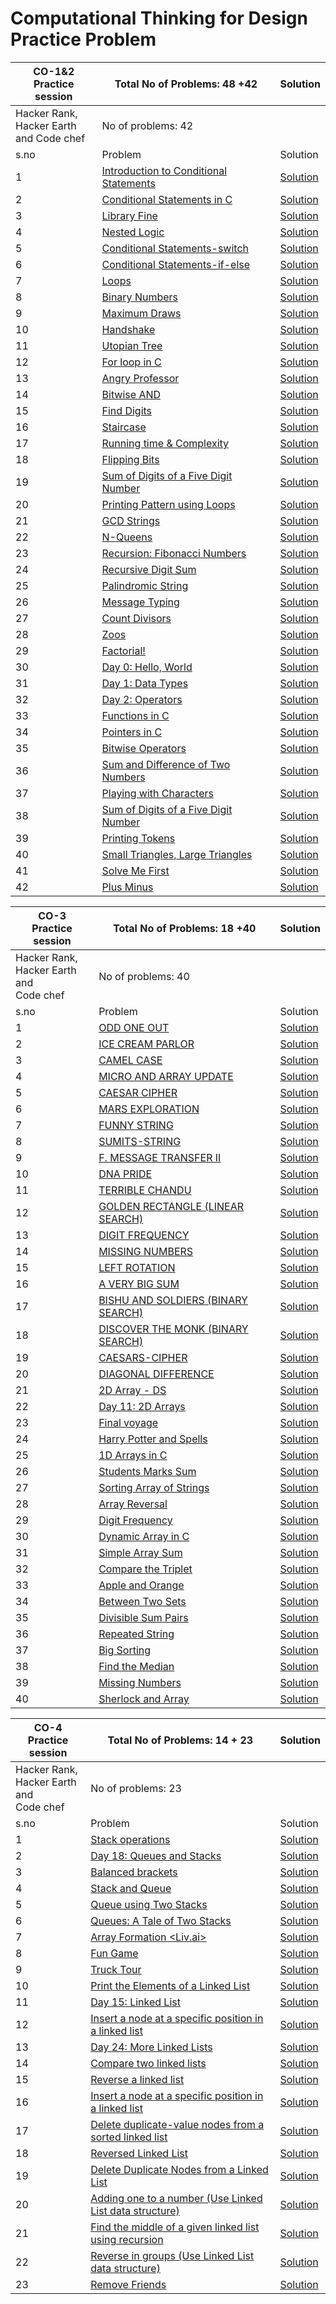 # Computational Thinking for Design Practice Problem
|CO-1&2 <br>Practice session | Total No of Problems: 48 +42 |Solution|
|-----|------------------------------|--------|
|Hacker Rank, <br> Hacker Earth <br>and Code chef| No of problems: 42| |
|s.no|Problem|Solution|
|1|[Introduction to Conditional Statements](https://www.hackerrank.com/challenges/30-conditional-statements)|[Solution](../../../codes/cond_state30.c)|
|2|[Conditional Statements in C](https://www.hackerrank.com/challenges/conditional-statements-in-c)|[Solution]()|
|3|[Library Fine](https://www.hackerrank.com/challenges/library-fine/problem)|[Solution]()|
|4|[Nested Logic](https://www.hackerrank.com/challenges/30-nested-logic/problem)|[Solution]()|
|5|[Conditional Statements-switch](https://www.hackerrank.com/challenges/js10-switch/problem-1)|[Solution]()|
|6|[Conditional Statements-if-else](https://www.hackerrank.com/challenges/js10-if-else)|[Solution]()|
|7|[Loops](https://www.hackerrank.com/challenges/30-loops)|[Solution]()|
|8|[Binary Numbers](https://www.hackerrank.com/challenges/30-binary-numbers)|[Solution]()|
|9|[Maximum Draws](https://www.hackerrank.com/challenges/maximum-draws)|[Solution]()|
|10|[Handshake](https://www.hackerrank.com/challenges/handshake)|[Solution]()|
|11|[Utopian Tree](https://www.hackerrank.com/challenges/utopian-tree)|[Solution]()|
|12|[For loop in C](https://www.hackerrank.com/challenges/for-loop-in-c)|[Solution]()|
|13|[Angry Professor](hhttps://www.hackerrank.com/challenges/angry-professor)|[Solution]()|
|14|[Bitwise AND	](https://www.hackerrank.com/challenges/30-bitwise-and)|[Solution]()|
|15|[Find Digits	](https://www.hackerrank.com/challenges/find-digits)|[Solution]()|
|16|[Staircase	](https://www.hackerrank.com/challenges/staircase)|[Solution]()|
|17|[Running time & Complexity](https://www.hackerrank.com/challenges/30-running-time-and-complexity)|[Solution]()|
|18|[Flipping Bits](https://www.hackerrank.com/challenges/flipping-bits)|[Solution]()|
|19|[Sum of Digits of a Five Digit Number](https://www.hackerrank.com/challenges/sum-of-digits-of-a-five-digit-number)|[Solution]()|
|20|[Printing Pattern using Loops](https://www.hackerrank.com/challenges/printing-pattern-2)|[Solution]()|
|21|	[GCD Strings](https://www.hackerearth.com/practice/basic-programming/recursion/recursion-and-backtracking/practice-problems/algorithm/gcd-strings/)|[Solution]()|
|22|	[N-Queens](	https://www.hackerearth.com/practice/basic-programming/recursion/recursion-and-backtracking/practice-problems/algorithm/n-queensrecursion-tutorial/)|[Solution]()|
|23|	[Recursion: Fibonacci Numbers](https://www.hackerrank.com/challenges/ctci-fibonacci-numbers/problem?h_l=interview&playlist_slugs%5B%5D=interview-preparation-kit&playlist_slugs%5B%5D=recursion-backtracking)|[Solution]()|
|24|	[Recursive Digit Sum](	https://www.hackerrank.com/challenges/recursive-digit-sum/problem?h_l=interview&playlist_slugs%5B%5D=interview-preparation-kit&playlist_slugs%5B%5D=recursion-backtracking)|[Solution]()|
|25|	[Palindromic String](	https://www.hackerearth.com/practice/basic-programming/input-output/basics-of-input-output/practice-problems/algorithm/palindrome-check-2/)|[Solution]()|
|26|	[Message Typing](	https://www.codechef.com/RCSN2015/problems/RECMSG)|[Solution]()|
|27|	[Count Divisors](	https://www.hackerearth.com/practice/basic-programming/input-output/basics-of-input-output/practice-problems/algorithm/count-divisors/)|[Solution]()|
|28|	[Zoos](	https://www.hackerearth.com/practice/basic-programming/input-output/basics-of-input-output/practice-problems/algorithm/is-zoo-f6f309e7/)|[Solution]()|
|29|	[Factorial!](	https://www.hackerearth.com/practice/basic-programming/input-output/basics-of-input-output/practice-problems/algorithm/find-factorial/)|[Solution]()|
|30|	[Day 0: Hello, World](https://www.hackerrank.com/challenges/30-hello-world/problem)|[Solution]()|
|31|	[Day 1: Data Types](	https://www.hackerrank.com/challenges/30-data-types/problem)|[Solution]()|
|32|	[Day 2: Operators](	https://www.hackerrank.com/challenges/30-operators/problem)|[Solution]()|
|33|	[Functions in C](	https://www.hackerrank.com/challenges/functions-in-c/problem)|[Solution]()|
|34|	[Pointers in C](	https://www.hackerrank.com/challenges/pointer-in-c/problem?h_r=internal-search)|[Solution]()|
|35|	[Bitwise Operators](	https://www.hackerrank.com/challenges/bitwise-operators-in-c/problem?h_r=internal-search)|[Solution]()|
|36|	[Sum and Difference of Two Numbers](	https://www.hackerrank.com/challenges/sum-numbers-c/problem)|[Solution]()|
|37|	[Playing with Characters](	https://www.hackerrank.com/challenges/playing-with-characters/problem)|[Solution]()|
|38|	[Sum of Digits of a Five Digit Number](	https://www.hackerrank.com/challenges/sum-of-digits-of-a-five-digit-number/problem)|[Solution]()|
|39|	[Printing Tokens](	https://www.hackerrank.com/challenges/printing-tokens-/problem)|[Solution]()|
|40|	[Small Triangles, Large Triangles](https://www.hackerrank.com/challenges/small-triangles-large-triangles/problem)|[Solution]()|
|41|	[Solve Me First](	https://www.hackerrank.com/challenges/solve-me-first/problem)|[Solution]()|
|42|	[Plus Minus](	https://www.hackerrank.com/challenges/plus-minus/problem)|[Solution]()|

|CO-3 <br>Practice session | Total No of Problems: 18 +40 |Solution|
|------------------------|------------------------------|----------|
|Hacker Rank,<br> Hacker Earth and<br> Code chef| No of problems: 40| |
|s.no|Problem|Solution|
|1|[ODD ONE OUT](https://www.hackerearth.com/practice/data-structures/arrays/1-d/practice-problems/algorithm/find-the-odd)|[Solution]()|
|2|[ICE CREAM PARLOR](https://www.hackerrank.com/challenges/icecream-parlor/problem)|[Solution]()|
|3|[CAMEL CASE](https://www.hackerrank.com/challenges/camelcase/problem)|[Solution]()|
|4|[MICRO AND ARRAY UPDATE](https://www.hackerearth.com/practice/data-structures/arrays/1-d/practice-problems/algorithm/micro-and-array-update)|[Solution]()|
|5|[CAESAR CIPHER](https://www.hackerrank.com/challenges/caesar-cipher-1/problem)|[Solution]()|
|6|[MARS EXPLORATION](https://www.hackerrank.com/challenges/mars-exploration/problem)|[Solution]()|
|7|[FUNNY STRING](https://www.hackerrank.com/challenges/funny-string/problem)|[Solution]()|
|8|[SUMITS-STRING](https://www.hackerearth.com/practice/algorithms/string-algorithm/basics-of-string-manipulation/practice-problems/algorithm/sumits-string)|[Solution]()|
|9|[F. MESSAGE TRANSFER II](https://www.hackerearth.com/practice/algorithms/string-algorithm/string-searching/practice-problems/algorithm/message-transfer-ii-f62bcd4d)|[Solution]()|
|10|[DNA PRIDE](https://www.hackerearth.com/practice/algorithms/string-algorithm/basics-of-string-manipulation/practice-problems/algorithm/dna-pride)|[Solution]()|
|11|[TERRIBLE CHANDU](https://www.hackerearth.com/practice/algorithms/string-algorithm/basics-of-string-manipulation/practice-problems/algorithm/terrible-chandu)|[Solution]()|
|12|[GOLDEN RECTANGLE (LINEAR SEARCH)](https://www.hackerearth.com/practice/algorithms/searching/linear-search/practice-problems/algorithm/almost-golden-rectangular-1c9d72c0)|[Solution]()|
|13|[DIGIT FREQUENCY](https://www.hackerrank.com/challenges/frequency-of-digits-1/problem)|[Solution]()|
|14|[MISSING NUMBERS](https://www.hackerrank.com/challenges/missing-numbers/problem)|[Solution]()|
|15|[LEFT ROTATION](https://www.hackerrank.com/challenges/array-left-rotation/problem)|[Solution]()|
|16|[A VERY BIG SUM](https://www.hackerrank.com/challenges/a-very-big-sum/problem)|[Solution]()|
|17|[BISHU AND SOLDIERS (BINARY SEARCH)](https://www.hackerearth.com/practice/algorithms/searching/binary-search/practice-problems/algorithm/bishu-and-soldiers)|[Solution]()|
|18|[DISCOVER THE MONK (BINARY SEARCH)](https://www.hackerearth.com/practice/algorithms/searching/binary-search/practice-problems/algorithm/discover-the-monk)|[Solution]()|
|19|[CAESARS-CIPHER](https://www.hackerearth.com/practice/algorithms/string-algorithm/basics-of-string-manipulation/practice-problems/algorithm/caesars-cipher-1)|[Solution]()|
|20|[DIAGONAL DIFFERENCE](https://www.hackerrank.com/challenges/diagonal-difference/problem)|[Solution]()|
|21|[2D Array - DS](https://www.hackerrank.com/challenges/2d-array/problem)|[Solution]()|
|22|[Day 11: 2D Arrays](https://www.hackerrank.com/challenges/30-2d-arrays/problem)|[Solution]()|
|23|[Final voyage](https://www.hackerearth.com/practice/algorithms/dynamic-programming/2-dimensional/practice-problems/algorithm/final-voyage-1/)|[Solution]()|
|24|[Harry Potter and Spells](https://www.hackerearth.com/practice/algorithms/dynamic-programming/2-dimensional/practice-problems/algorithm/harry-potter-and-spells-277e11c7/)|[Solution]()|
|25|[1D Arrays in C](https://www.hackerrank.com/challenges/1d-arrays-in-c/problem)|[Solution]()|
|26|[Students Marks Sum](https://www.hackerrank.com/challenges/students-marks-sum/problem)|[Solution]()|
|27|[Sorting Array of Strings](https://www.hackerrank.com/challenges/sorting-array-of-strings/problem)|[Solution]()|
|28|[Array Reversal](https://www.hackerrank.com/challenges/reverse-array-c/problem)|[Solution]()|
|29|[Digit Frequency](https://www.hackerrank.com/challenges/frequency-of-digits-1/problem)|[Solution]()|
|30|[Dynamic Array in C](https://www.hackerrank.com/challenges/dynamic-array-in-c/problem)|[Solution]()|
|31|[Simple Array Sum](https://www.hackerrank.com/challenges/simple-array-sum/problem)|[Solution]()|
|32|[Compare the Triplet](https://www.hackerrank.com/challenges/compare-the-triplets/problem)|[Solution]()|
|33|[Apple and Orange](https://www.hackerrank.com/challenges/apple-and-orange/problem)|[Solution]()|
|34|[Between Two Sets](https://www.hackerrank.com/challenges/between-two-sets/problem)|[Solution]()|
|35|[Divisible Sum Pairs](https://www.hackerrank.com/challenges/divisible-sum-pairs/problem)|[Solution]()|
|36|[Repeated String](https://www.hackerrank.com/challenges/repeated-string/problem)|[Solution]()|
|37|[Big Sorting](https://www.hackerrank.com/challenges/big-sorting/problem)|[Solution]()|
|38|[Find the Median](https://www.hackerrank.com/challenges/find-the-median/problem)|[Solution]()|
|39|[Missing Numbers](https://www.hackerrank.com/challenges/missing-numbers/problem)|[Solution]()|
|40|[Sherlock and Array](https://www.hackerrank.com/challenges/sherlock-and-array/problem)|[Solution]()|

|CO-4 <br>Practice session | Total No of Problems: 14 + 23 |Solution|
|------------------------|------------------------------|-------|
|Hacker Rank,<br> Hacker Earth and<br> Code chef| No of problems: 23|
|s.no|Problem|Solution|
|1|[Stack operations](https://www.hackerearth.com/practice/data-structures/stacks/basics-of-stacks/practice-problems/algorithm/stakth-1-e6a76632/)|[Solution]()|
|2|[Day 18: Queues and Stacks](https://www.hackerrank.com/challenges/30-queues-stacks/problem)|[Solution]()|
|3|[Balanced brackets](https://www.hackerearth.com/practice/data-structures/stacks/basics-of-stacks/practice-problems/algorithm/balanced-brackets-3-4fc590c6/)|[Solution]()|
|4|[Stack and Queue <Nissan>](https://www.hackerearth.com/practice/data-structures/stacks/basics-of-stacks/practice-problems/algorithm/staque-1-e790a29f/)|[Solution]()|
|5|[Queue using Two Stacks](https://www.hackerrank.com/challenges/queue-using-two-stacks/problem)|[Solution]()|
|6|[Queues: A Tale of Two Stacks](https://www.hackerrank.com/challenges/ctci-queue-using-two-stacks/problem)|[Solution]()|
|7|[Array Formation <Liv.ai>](https://www.hackerearth.com/practice/data-structures/stacks/basics-of-stacks/practice-problems/algorithm/circular-list-8e1319c9/discussion/)|[Solution]()|
|8|[Fun Game <Capillary>](https://www.hackerearth.com/practice/data-structures/stacks/basics-of-stacks/practice-problems/algorithm/fun-game-91510e9f/)|[Solution]()|
|9|[Truck Tour](https://www.hackerrank.com/challenges/truck-tour/problem)|[Solution]()|
|10|[Print the Elements of a Linked List](https://www.hackerrank.com/challenges/print-the-elements-of-a-linked-list/problem)|[Solution]()|
|11|[Day 15: Linked List](https://www.hackerrank.com/challenges/30-linked-list/problem)|[Solution]()|
|12|[Insert a node at a specific position in a linked list](https://www.hackerrank.com/challenges/insert-a-node-at-a-specific-position-in-a-linked-list/problem)|[Solution]()|
|13|[Day 24: More Linked Lists](https://www.hackerrank.com/challenges/30-linked-list-deletion/problem)|[Solution]()|
|14|[Compare two linked lists](https://www.hackerrank.com/challenges/compare-two-linked-lists/problem)|[Solution]()|
|15|[Reverse a linked list](https://www.hackerrank.com/challenges/reverse-a-linked-list/problem)|[Solution]()|
|16|[Insert a node at a specific position in a linked list](https://www.hackerrank.com/challenges/insert-a-node-at-a-specific-position-in-a-linked-list/problem)|[Solution]()|
|17|[Delete duplicate-value nodes from a sorted linked list](https://www.hackerrank.com/challenges/delete-duplicate-value-nodes-from-a-sorted-linked-list/problem)|[Solution]()|
|18|[Reversed Linked List](https://www.hackerearth.com/practice/data-structures/linked-list/singly-linked-list/practice-problems/algorithm/reversed-linked-list-01b722df/)|[Solution]()|
|19|[Delete Duplicate Nodes from a Linked List](https://www.hackerearth.com/problem/algorithm/delete-duplicate-nodes-from-a-linked-list/)|[Solution]()|
|20|[Adding one to a number (Use Linked List data structure)](https://www.hackerearth.com/problem/algorithm/adding-one-to-a-number/)|[Solution]()|
|21|[Find the middle of a given linked list using recursion](https://www.hackerearth.com/problem/algorithm/find-the-middle-of-a-given-linked-list-using-recursion/)|[Solution]()|
|22|[Reverse in groups (Use Linked List data structure)](https://www.hackerearth.com/problem/algorithm/reverse-in-groups/)|[Solution]()|
|23|[Remove Friends](https://www.hackerearth.com/practice/data-structures/linked-list/singly-linked-list/practice-problems/algorithm/remove-friends-5/)|[Solution]()|